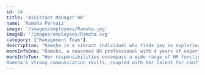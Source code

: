 ```yaml
---
id: 24
title: 'Assistant Manager HR'
name: 'Ramsha Pervaiz'
image: '/images/employees/Ramsha.jpg'
imageB: '/images/employees/Ramsha.svg'
category: ['Management Team']
description: "Ramsha is a vibrant individual who finds joy in exploring new destinations and indulging in shopping adventures. Her infectious enthusiasm and positive outlook on life illuminate every room she enters. With strong confidence and ambition, Ramsha is deeply committed to her career aspirations. She aspires to become a leading trainer and coach, dedicated to inspiring and empowering others to reach their full potential."
moreInfoOne: "Ramsha, a seasoned HR professional with 4 years of experience, is a versatile and proficient manager adept at handling various aspects of organizational management. Serving as the go-to person for all organization members, she effectively addresses their concerns and ensures their moments of happiness are recognized and celebrated."
moreInfoTwo: "Her responsibilities encompass a wide range of HR functions, including recruitment, onboarding, and participation in job fairs. She also plays a pivotal role in HR planning, ensuring that the organization's workforce is aligned with its strategic objectives. Ramsha is instrumental in administering employee benefits and fostering a culture of recognition within the organization.
Ramsha's strong communication skills, coupled with her talent for conflict resolution, enable her to effectively navigate challenging situations and foster positive relationships within the team. Her proactive approach and ability to find effective solutions make her the go-to person for getting things done efficiently and effectively."
---
```

